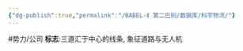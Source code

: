 ```yaml
---
{"dg-publish":true,"permalink":"/BABEL-Ⅱ 第二巴别/数据库/科宇物流/"}
---
```


#势力/公司 
**标志**:三道汇于中心的线条, 象征道路与无人机
